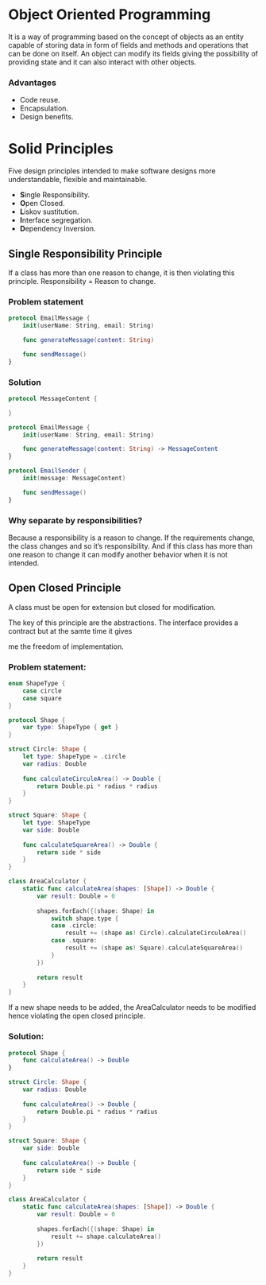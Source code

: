 
# Object Oriented Programming
 It is a way of programming based on the concept of objects as an entity
 capable of storing data in form of fields and methods and operations that
 can be done on itself. An object can modify its fields giving the possibility
 of providing state and it can also interact with other objects.

 ### Advantages

* Code reuse.
* Encapsulation.
* Design benefits.

# Solid Principles
 Five design principles intended to make software designs more understandable, flexible and maintainable.

* **S**ingle Responsibility.
* **O**pen Closed.
* **L**iskov sustitution.
* **I**nterface segregation.
* **D**ependency Inversion.

##  Single Responsibility Principle

 If a class has more than one reason to change, it is then violating this principle.
 Responsibility = Reason to change.

### Problem statement

```swift
protocol EmailMessage {
    init(userName: String, email: String)

    func generateMessage(content: String)

    func sendMessage()
}
```

### Solution

```swift
protocol MessageContent {

}

protocol EmailMessage {
    init(userName: String, email: String)

    func generateMessage(content: String) -> MessageContent
}

protocol EmailSender {
    init(message: MessageContent)

    func sendMessage()
}
```


### Why separate by responsibilities? 

 Because a responsibility is a reason to change. If the requirements change, the class changes
 and so it’s responsibility. And if this class has more than one reason to change it can modify another
 behavior when it is not intended.

## Open Closed Principle

 A class must be open for extension but closed for modification.

The key of this principle are the abstractions. The interface provides a contract but at the samte time it gives

 me the freedom of implementation.

### Problem statement:

```swift
enum ShapeType {
    case circle
    case square
}

protocol Shape {
    var type: ShapeType { get }
}

struct Circle: Shape {
    let type: ShapeType = .circle
    var radius: Double
    
    func calculateCirculeArea() -> Double {
        return Double.pi * radius * radius
    }
}

struct Square: Shape {
    let type: ShapeType
    var side: Double
    
    func calculateSquareArea() -> Double {
        return side * side
    }
}

class AreaCalculator {
    static func calculateArea(shapes: [Shape]) -> Double {
        var result: Double = 0
        
        shapes.forEach({(shape: Shape) in
            switch shape.type {
            case .circle:
                result += (shape as! Circle).calculateCirculeArea()
            case .square:
                result += (shape as! Square).calculateSquareArea()
            }
        })
        
        return result
    }
}
```

If a new shape needs to be added, the AreaCalculator needs to be modified hence violating the open closed principle.

### Solution:

```swift
protocol Shape {
    func calculateArea() -> Double
}

struct Circle: Shape {
    var radius: Double
    
    func calculateArea() -> Double {
        return Double.pi * radius * radius
    }
}

struct Square: Shape {
    var side: Double
    
    func calculateArea() -> Double {
        return side * side
    }
}

class AreaCalculator {
    static func calculateArea(shapes: [Shape]) -> Double {
        var result: Double = 0
        
        shapes.forEach({(shape: Shape) in
            result += shape.calculateArea()
        })
        
        return result
    }
}
```